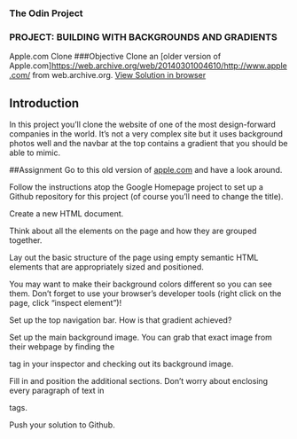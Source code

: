 ### The Odin Project
### PROJECT: BUILDING WITH BACKGROUNDS AND GRADIENTS
Apple.com Clone 
###Objective
Clone an [older version of Apple.com]https://web.archive.org/web/20140301004610/http://www.apple.com/ from web.archive.org.
[View Solution in browser]()

## Introduction
In this project you’ll clone the website of one of the most design-forward companies in the world. It’s not a very complex site but it uses background photos well and the navbar at the top contains a gradient that you should be able to mimic.

##Assignment
Go to this old version of [apple.com](https://web.archive.org/web/20140301004610/http://www.apple.com/) and have a look around.

Follow the instructions atop the Google Homepage project to set up a Github repository for this project (of course you’ll need to change the title).

Create a new HTML document.

Think about all the elements on the page and how they are grouped together.

Lay out the basic structure of the page using empty semantic HTML elements that are appropriately sized and positioned. 

You may want to make their background colors different so you can see them. Don’t forget to use your browser’s developer tools (right click on the page, click “inspect element”)!

Set up the top navigation bar. How is that gradient achieved?

Set up the main background image. You can grab that exact image from their webpage by finding the <section id="hero"> tag in your inspector and checking out its background image.

Fill in and position the additional sections. Don’t worry about enclosing every paragraph of text in <p> tags.

Push your solution to Github.